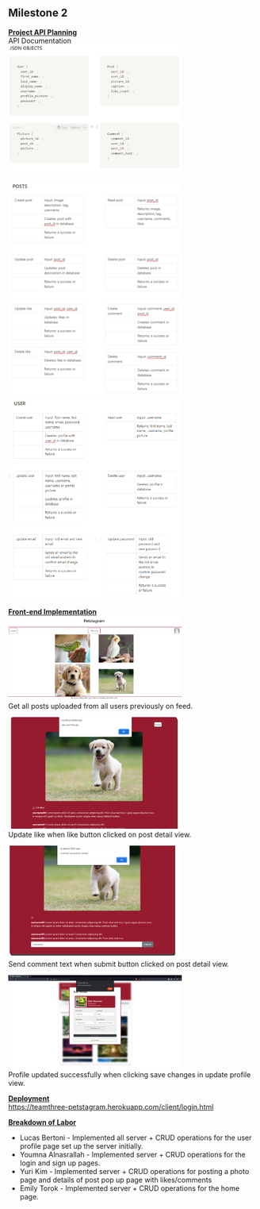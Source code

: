 ## Milestone 2

<ins>**Project API Planning**</ins>  <br>
API Documentation <br>
<img src="..\api planning\JSON objects.PNG" width="350">

<img src="..\api planning\POSTS.PNG" width="350">

<img src="..\api planning\USER.PNG" width="350">

<ins>**Front-end Implementation**</ins> <br>
<img src="..\CRUD\feed_get.PNG" width="350"><br>
Get all posts uploaded from all users previously on feed.

<img src="..\CRUD\like_put.PNG" width="350"><br>
Update like when like button clicked on post detail view.

<img src="..\CRUD\comment_put.PNG" width="350"><br>
Send comment text when submit button clicked on post detail view.

<img src="..\CRUD\image.png" width="350"><br>
Profile updated successfully when clicking save changes in update profile view.


<ins>**Deployment**</ins> <br>
https://teamthree-petstagram.herokuapp.com/client/login.html

<ins>**Breakdown of Labor**</ins> <br>

* Lucas Bertoni - Implemented all server + CRUD operations for the user profile page set up the server initially.
* Youmna Alnasrallah - Implemented server + CRUD operations for the login and sign up pages.
* Yuri Kim - Implemented server + CRUD operations for posting a photo page and details of post pop up page with likes/comments
* Emily Torok - Implemented server + CRUD operations for the home page.
